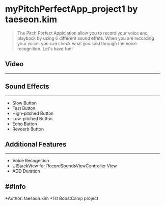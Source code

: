 # myPitchPerfectApp_project1 by taeseon.kim
>The Pitch Perfect Applciation allow you to record your voice and playback by using 6 different sound effets. When you are recording your voice, you can check what you said through the voice recognition. Let's have fun! 

## Video
--------


## Sound Effects
--------

+ Slow Button
+ Fast Button
+ High-pitched Button
+ Low-pitched Button
+ Echo Button
+ Revoerb Button

## Additional Features
--------
+ Voice Recognition
+ UIStackView for RecordSoundsViewController View
+ ADD Duration

##Info
--------
+Author: taeseon.kim
+1st BoostCamp project
